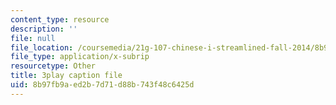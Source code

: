 ```yaml
---
content_type: resource
description: ''
file: null
file_location: /coursemedia/21g-107-chinese-i-streamlined-fall-2014/8b97fb9aed2b7d71d88b743f48c6425d_-56G36H8BvY.srt
file_type: application/x-subrip
resourcetype: Other
title: 3play caption file
uid: 8b97fb9a-ed2b-7d71-d88b-743f48c6425d
---
```

